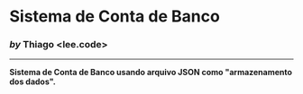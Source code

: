 # **Sistema de Conta de Banco**
### *by* Thiago <lee.code>

----------------------------------------------

**Sistema de Conta de Banco usando arquivo JSON como "armazenamento dos dados".**
